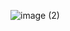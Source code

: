 

![image (2)](https://github.com/bluecube246/youtube-streaming-pipeline/assets/35375203/760dee45-d6ed-404a-a60d-b21bbd80203e)
